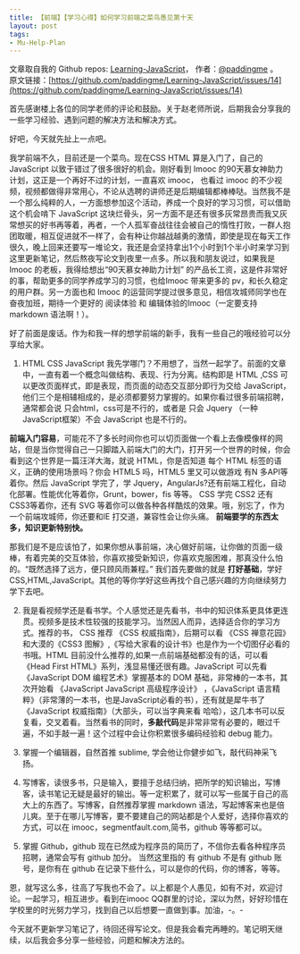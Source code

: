 ```yaml
---
title: 【前端】【学习心得】如何学习前端之菜鸟愚见第十天
layout: post
tags:
- Mu-Help-Plan
---
```



 文章取自我的 Github  repos: [Learning-JavaScript](https://github.com/paddingme/Learning-JavaScript)， 作者：[@paddingme](http://padding.me/about.html) 。  
原文链接：[https://github.com/paddingme/Learning-JavaScript/issues/14](https://github.com/paddingme/Learning-JavaScript/issues/14)

首先感谢楼上各位的同学老师的评论和鼓励。关于赵老师所说，后期我会分享我的一些学习经验、遇到问题的解决方法和解决方式。

好吧，今天就先扯上一点吧。

我学前端不久，目前还是一个菜鸟。现在CSS HTML 算是入门了，自己的JavaScript 以致于错过了很多很好的机会。刚好看到 Imooc 的90天慕女神助力计划，这正是一个再好不过的计划，一直喜欢 imooc， 也看过 imooc 的不少视频，视频都做得非常用心，不论从选聘的讲师还是后期编辑都棒棒哒。当然我不是一个那么纯粹的人，一方面想参加这个活动，养成一个良好的学习习惯，可以借助这个机会啃下 JavaScript 这块烂骨头，另一方面不是还有很多灰常昂贵而我又灰常想买的好书再等着，再者，一个人孤军奋战往往会被自己的惰性打败，一群人抱团取暖，相互促进就不一样了，会有种让你越战越勇的激情，即使是现在每天工作很久，晚上回来还要写一堆论文，我还是会坚持拿出1个小时到1个半小时来学习到这里更新笔记，然后熬夜写论文到夜里一点多。所以我和朋友说过，如果我是Imooc 的老板，我得给想出“90天慕女神助力计划” 的产品长工资，这是件非常好的事，帮助更多的同学养成学习的习惯，也给Imooc 带来更多的 pv，和长久稳定的用户群。另一方面也和 Imooc 的运营同学提过很多意见，相信攻城师同学也在奋夜加班，期待一个更好的 阅读体验 和 编辑体验的Imooc（一定要支持 markdown 语法啊！）。

好了前面是废话。作为和我一样的想学前端的新手，我有一些自己的哦经验可以分享给大家。

1.  HTML CSS JavaScript 我先学哪门？不用想了，当然一起学了。前面的文章中，一直有着一个概念叫做结构、表现、行为分离。结构即是 HTML ,CSS 可以更改页面样式，即是表现，而页面的动态交互部分即行为交给 JavaScript，他们三个是相辅相成的，是必须都要努力掌握的。如果你看过很多前端招聘，通常都会说 只会html，css可是不行的，或者是 只会 Jquery （一种 JavaScript框架）不会 JavaScript 也是不行的。

 **前端入门容易**，可能花不了多长时间你也可以切页面做一个看上去像模像样的网站，但是当你觉得自己一只脚踏入前端大门的大门，打开另一个世界的时候，你会看到这个世界是一篇汪洋大海，就说 HTML，你是否知道 每个 HTML 标签的语义，正确的使用场景吗？你会 HTML5 吗，HTML5 里又可以做游戏 有N 多API等着你。然后 JavaScript 学完了，学 Jquery，AngularJs?还有前端工程化，自动化部署。性能优化等着你，Grunt，bower，fis 等等。
CSS 学完 CSS2 还有CSS3等着你，还有 SVG 等着你可以做各种各样酷炫的效果。哦，别忘了，作为一个前端攻城师，你还要和IE 打交道，兼容性会让你头痛。
**前端要学的东西太多，知识更新特别快。**

 那我们是不是应该怕了，如果你想从事前端，决心做好前端，让你做的页面一级棒，有着完美的交互体验，你喜欢接受新知识，你喜欢克服困难，那真没什么怕的。“既然选择了远方，便只顾风雨兼程。” 我们首先要做的就是 **打好基础**，学好 CSS,HTML,JavaScript。其他的等你学好这些再找个自己感兴趣的方向继续努力学下去吧。

2.  我是看视频学还是看书学。个人感觉还是先看书，书中的知识体系更具体更连贯。视频多是技术性较强的技能学习。当然因人而异，选择适合你的学习方式。推荐的书， CSS 推荐 《CSS 权威指南》，后期可以看 《CSS 禅意花园》和大漠的《CSS3 图解》,《写给大家看的设计书》也是作为一个切图仔必看的书哦。HTML 目前没什么推荐的,如果一点前端基础都没有的话，可以看《Head First HTML》系列，浅显易懂还很有趣。JavaScript 可以先看 《JavaScript DOM 编程艺术》掌握基本的 DOM 基础，非常棒的一本书，其次开始看 《JavaScript JavaScript 高级程序设计》 ，《JavaScript 语言精粹》（非常薄的一本书，也是JavaScript必看的书），还有就是犀牛书了《JavaScript 权威指南》（大部头，可以当字典来看 哈哈），这几本书可以反复看，交叉着看。当然看书的同时，**多敲代码**是非常非常有必要的，眼过千遍，不如手敲一遍！这个过程中会让你积累很多编码经验和 debug 能力。

3.  掌握一个编辑器，自然首推 sublime, 学会他让你健步如飞，敲代码神采飞扬。

4.  写博客，读很多书，只是输入，要擅于总结归纳，把所学的知识输出，写博客，读书笔记无疑是最好的输出。等一定积累了，就可以写一些属于自己的高大上的东西了。写博客，自然推荐掌握 markdown 语法，写起博客来也是倍儿爽。至于在哪儿写博客，要不要建自己的网站都是个人爱好，选择你喜欢的方式，可以在 imooc，segmentfault.com,简书，github 等等都可以。

5.  掌握 Github，github 现在已然成为程序员的简历了，不信你去看各种程序员招聘，通常会写有 github 加分。
当然这里指的 有 github 不是有 github 账号，是你有在 github 在记录下些什么，可以是你的代码，你的博客，等等。

恩，就写这么多，往高了写我也不会了。以上都是个人愚见，如有不对，欢迎讨论。一起学习，相互进步。看到在imooc  QQ群里的讨论，深以为然，好好珍惜在学校里的时光努力学习，找到自己以后想要一直做到事。加油，-。-

今天就不更新学习笔记了，待回还得写论文。但是我会看完再睡的。笔记明天继续，以后我会多分享一些经验，问题和解决方法的。

